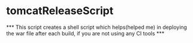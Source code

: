 # tomcatReleaseScript

*** This script creates a shell script which helps(helped me) in deploying the war file after each build,
    if you are not using any CI tools ***
